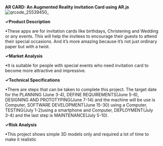 **AR CARD: An Augmented Reality invitation Card using AR.js**
![qrcode_25539450_](https://user-images.githubusercontent.com/106570017/178135061-ca934920-a288-4970-bb25-96b28ae03961.png)

**✓Product Description** 

•These apps are for invitation cards like birthdays, 
Christening and Wedding or any events. This will help the invitees to encourage
their guests to attend their special occasions. And it’s more amazing because it’s not 
just ordinary paper but with a twist.

**✓Market Analysis** 

•It is suitable for people with special events who
need invitation card to become more attractive and impressive.

**✓Technical Specifications**  

•There are steps that can be taken to complete this project.
The target date for the PLANNING (June 3-4), DEFINE REQUIREMENTS(June 5-6), 
DESIGNING AND PROTOTYPING(June 7-14) and the machine  will be use is Computer, 
SOFTWARE DEVELOPMENT(June 15-30) using a Computer, TESTING(July 1-2)using a smartphone
 and Computer, 
DEPLOYMENT(July 3-4) and the last step is MAINTENANCE(July 5-10).

**✓Risk Analysis** 

•This project shows simple 3D models only and required a lot of 
time to make it realistic

